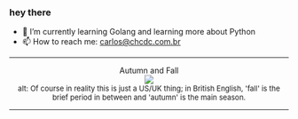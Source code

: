 ### hey there 

- :seedling: I’m currently learning Golang and learning more about Python
- :mailbox: How to reach me: carlos@chcdc.com.br


---


<!-- xkcd -->
<p align="center">Autumn and Fall</br><img src=https://imgs.xkcd.com/comics/autumn_and_fall.png></br><font size =2>alt: Of course in reality this is just a US/UK thing; in British English, 'fall' is the brief period in between and 'autumn' is the main season.</br></font></p></table></p> 


<!-- xkcd -->
---
